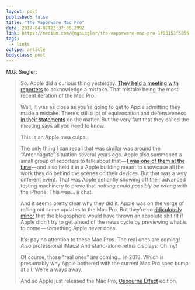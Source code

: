 ```yaml
---
layout: post 
published: false 
title: "The Vaporware Mac Pro" 
date: 2017-04-07T23:37:06.299Z 
link: https://medium.com/@mgsiegler/the-vaporware-mac-pro-1f05151f5056 
tags:
  - links
ogtype: article 
bodyclass: post 
---
```


M.G. Siegler:

> So. Apple did a curious thing yesterday. [They held a meeting with reporters](http://www.techmeme.com/170404/p5#a170404p5) to acknowledge a mistake. That mistake being the most recent iteration of the Mac Pro.
> 
> Well, it was as close as you’re going to get to Apple admitting they made a mistake. There’s still a lot of equivocation and defensiveness [in their statements](https://techcrunch.com/2017/04/04/apple-pushes-the-reset-button-on-the-mac-pro/) on the matter. But the very fact that they called the meeting says all you need to know.
> 
> This is an Apple mea culpa.
> 
>  The only thing I can recall that was similar was around the “Antennagate” situation several years ago. Apple also summoned a small group of reporters to talk about that — [I was one of them at the time](https://techcrunch.com/2010/07/17/insider-apples-antenna-testing-facility/) — and also held it in a Apple building meant to showcase all the work they do behind the scenes on their devices. But that was a very different event. That was Apple defiantly showing off their advanced testing machinery to prove that _nothing could possibly be wrong_ with the iPhone. This was… a chat.
> 
> And it seems pretty clear why they did it. Apple was on the verge of rolling out some updates to the Mac Pro. But they’re so [ridiculously minor](https://www.macrumors.com/2017/04/04/apple-updates-mac-pro-and-more/) that the blogosphere would have thrown an absolute shit fit if Apple didn’t try to get ahead of the news cycle by previewing what is to come — something Apple _never_ does.
> 
> It’s: pay no attention to these Mac Pros. The real ones are coming! Also professional iMacs! And stand-alone retina displays! Oh my!
> 
> Of course, those “real ones” are coming… in 2018. Which is presumably why Apple bothered with the current Mac Pro spec bump at all. We’re a ways away.
> 
> And so Apple just released the Mac Pro, [Osbourne Effect](https://en.wikipedia.org/wiki/Osborne_effect) edition.